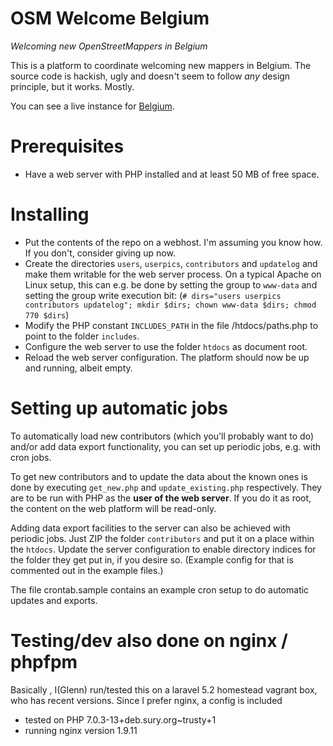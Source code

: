 # OSM Welcome Belgium

*Welcoming new OpenStreetMappers in Belgium*

This is a platform to coordinate welcoming new mappers in Belgium. The source code is hackish, ugly and doesn't seem to follow *any* design principle, but it works. Mostly.

You can see a live instance for [Belgium](https://welcome.osm.be/).

# Prerequisites

* Have a web server with PHP installed and at least 50 MB of free space.

# Installing

* Put the contents of the repo on a webhost. I'm assuming you know how. If you don't, consider giving up now.
* Create the directories `users`, `userpics`, `contributors` and `updatelog` and make them writable for the web server process. On a typical Apache on Linux setup, this can e.g. be done by setting the group to `www-data` and setting the group write execution bit: (`# dirs="users userpics contributors updatelog"; mkdir $dirs; chown www-data $dirs; chmod 770 $dirs`)
* Modify the PHP constant `INCLUDES_PATH` in the file /htdocs/paths.php to point to the folder `includes`.
* Configure the web server to use the folder `htdocs` as document root.
* Reload the web server configuration. The platform should now be up and running, albeit empty.

# Setting up automatic jobs

To automatically load new contributors (which you'll probably want to do) and/or add data export functionality, you can set up periodic jobs, e.g. with cron jobs.

To get new contributors and to update the data about the known ones is done by executing `get_new.php` and `update_existing.php` respectively. They are to be run with PHP as the **user of the web server**. If you do it as root, the content on the web platform will be read-only.

Adding data export facilities to the server can also be achieved with periodic jobs. Just ZIP the folder `contributors` and put it on a place within the `htdocs`. Update the server configuration to enable directory indices for the folder they get put in, if you desire so. (Example config for that is commented out in the example files.)

The file crontab.sample contains an example cron setup to do automatic updates and exports.

# Testing/dev also done on nginx / phpfpm
Basically , I(Glenn) run/tested this on a laravel 5.2 homestead vagrant box, who has recent versions.  Since I prefer nginx, a config is included

* tested on PHP 7.0.3-13+deb.sury.org~trusty+1
* running nginx version 1.9.11
